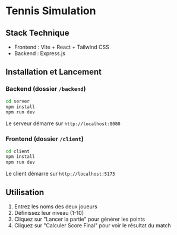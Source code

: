 # Tennis Simulation

## Stack Technique
- Frontend : Vite + React + Tailwind CSS
- Backend : Express.js

## Installation et Lancement

### Backend (dossier `/backend`)
```bash
cd server
npm install
npm run dev
```
Le serveur démarre sur `http://localhost:8080`

### Frontend (dossier `/client`)
```bash
cd client
npm install
npm run dev
```
Le client démarre sur `http://localhost:5173`

## Utilisation
1. Entrez les noms des deux joueurs
2. Définissez leur niveau (1-10)
3. Cliquez sur "Lancer la partie" pour générer les points
4. Cliquez sur "Calculer Score Final" pour voir le résultat du match
